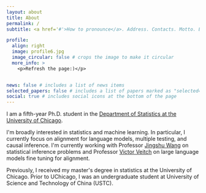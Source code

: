 ```yaml
---
layout: about
title: About
permalink: /
subtitle: <a href='#'>How to pronounce</a>. Address. Contacts. Motto. Etc.

profile:
  align: right
  image: profile6.jpg
  image_circular: false # crops the image to make it circular
  more_info: >
    <p>Refresh the page:)</p>


news: false # includes a list of news items
selected_papers: false # includes a list of papers marked as "selected={true}"
social: true # includes social icons at the bottom of the page
---
```


I am a fifth-year Ph.D. student in the [Department of Statistics at the University of Chicago](https://stat.uchicago.edu/).

I'm broadly interested in statistics and machine learning. In particular, I currently focus on alignment for language models, multiple testing, and causal inference. I'm currently working with Professor [Jingshu Wang](https://jingshuw.org/) on statistical inference problems and Professor [Victor Veitch](http://victorveitch.com/) on large language models fine tuning for alignment.
 
Previously, I received my master's degree in statistics at the University of Chicago. Prior to UChicago, I was an undergraduate student at University of Science and Technology of China (USTC).
